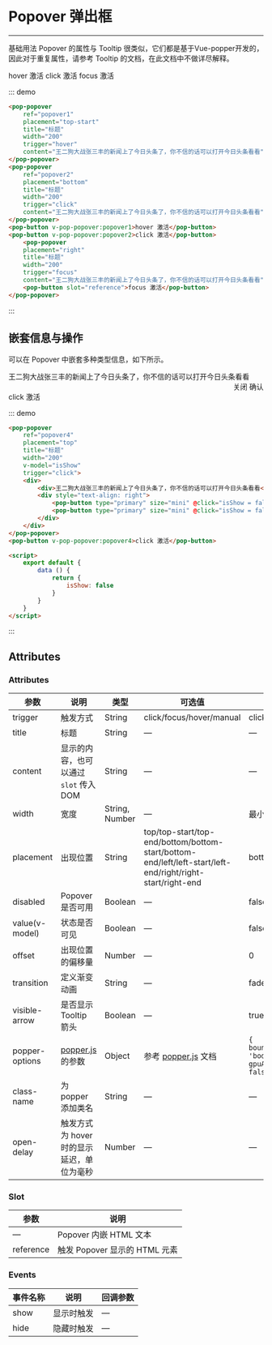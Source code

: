 <script>
    export default {
        data () {
            return {
                isShow: false
            }
        }
    }
</script>
# Popover 弹出框

---
基础用法
Popover 的属性与 Tooltip 很类似，它们都是基于Vue-popper开发的，因此对于重复属性，请参考 Tooltip 的文档，在此文档中不做详尽解释。

<div class="demo-block">
    <pop-popover
        ref="popover1"
        placement="top-start"
        title="标题"
        width="200"
        trigger="hover"
        content="王二狗大战张三丰的新闻上了今日头条了，你不信的话可以打开今日头条看看">
    </pop-popover>
    <pop-popover
        ref="popover2"
        placement="bottom"
        title="标题"
        width="200"
        trigger="click"
        content="王二狗大战张三丰的新闻上了今日头条了，你不信的话可以打开今日头条看看">
    </pop-popover>
    <pop-button v-pop-popover:popover1>hover 激活</pop-button>
    <pop-button v-pop-popover:popover2>click 激活</pop-button>
        <pop-popover
        placement="right"
        title="标题"
        width="200"
        trigger="focus"
        content="王二狗大战张三丰的新闻上了今日头条了，你不信的话可以打开今日头条看看">
        <pop-button slot="reference">focus 激活</pop-button>
    </pop-popover>
</div>

::: demo

``` html
<pop-popover
    ref="popover1"
    placement="top-start"
    title="标题"
    width="200"
    trigger="hover"
    content="王二狗大战张三丰的新闻上了今日头条了，你不信的话可以打开今日头条看看">
</pop-popover>
<pop-popover
    ref="popover2"
    placement="bottom"
    title="标题"
    width="200"
    trigger="click"
    content="王二狗大战张三丰的新闻上了今日头条了，你不信的话可以打开今日头条看看">
</pop-popover>
<pop-button v-pop-popover:popover1>hover 激活</pop-button>
<pop-button v-pop-popover:popover2>click 激活</pop-button>
    <pop-popover
    placement="right"
    title="标题"
    width="200"
    trigger="focus"
    content="王二狗大战张三丰的新闻上了今日头条了，你不信的话可以打开今日头条看看">
    <pop-button slot="reference">focus 激活</pop-button>
</pop-popover>
```

:::

## 嵌套信息与操作
可以在 Popover 中嵌套多种类型信息，如下所示。
<div class="demo-block">
    <pop-popover
        ref="popover4"
        placement="top"
        title="标题"
        width="200"
        v-model="isShow"
        trigger="click">
        <div>
            <div>王二狗大战张三丰的新闻上了今日头条了，你不信的话可以打开今日头条看看</div>
            <div style="text-align: right">
                <pop-button type="primary" size="mini" @click="isShow = false">关闭</pop-button>  
                <pop-button type="primary" size="mini" @click="isShow = false">确认</pop-button>  
            </div>
        </div>
    </pop-popover>
    <pop-button v-pop-popover:popover4>click 激活</pop-button>
</div>

::: demo
``` html
<pop-popover
    ref="popover4"
    placement="top"
    title="标题"
    width="200"
    v-model="isShow"
    trigger="click">
    <div>
        <div>王二狗大战张三丰的新闻上了今日头条了，你不信的话可以打开今日头条看看</div>
        <div style="text-align: right">
            <pop-button type="primary" size="mini" @click="isShow = false">关闭</pop-button>  
            <pop-button type="primary" size="mini" @click="isShow = false">确认</pop-button>  
        </div>
    </div>
</pop-popover>
<pop-button v-pop-popover:popover4>click 激活</pop-button>

<script>
    export default {
        data () {
            return {
                isShow: false
            }
        }
    }
</script>
```
:::

## Attributes

### Attributes
| 参数               | 说明                                                     | 类型              | 可选值      | 默认值 |
|--------------------|----------------------------------------------------------|-------------------|-------------|--------|
| trigger | 触发方式 | String  | click/focus/hover/manual |    click    |
|  title              | 标题 | String | — | — |
|  content        |  显示的内容，也可以通过 `slot` 传入 DOM   | String            | — | — |
|  width        |  宽度  | String, Number            | — | 最小宽度 150px |
|  placement        |  出现位置  | String | top/top-start/top-end/bottom/bottom-start/bottom-end/left/left-start/left-end/right/right-start/right-end |  bottom |
|  disabled       |  Popover 是否可用  | Boolean           | — |  false |
|  value(v-model)        |  状态是否可见  | Boolean           | — |  false |
|  offset        |  出现位置的偏移量  | Number           | — |  0 |
|  transition     |  定义渐变动画      | String             | — | fade-in-linear |
|  visible-arrow   |  是否显示 Tooltip 箭头 | Boolean | — | true |
|  popper-options        | [popper.js](https://popper.js.org/documentation.html) 的参数 | Object            | 参考 [popper.js](https://popper.js.org/documentation.html) 文档 | `{ boundariesElement: 'body', gpuAcceleration: false }` |
| class-name | 为 popper 添加类名 | String | — | — |
| open-delay | 触发方式为 hover 时的显示延迟，单位为毫秒 | Number | — | — |

### Slot
| 参数      | 说明                         |
|---        | ---                          |
| —         | Popover 内嵌 HTML 文本       |
| reference | 触发 Popover 显示的 HTML 元素 |

### Events
| 事件名称 | 说明      | 回调参数 |
|---------|--------   |---------|
| show    | 显示时触发 | —       |
| hide    | 隐藏时触发 | —       |
